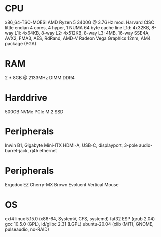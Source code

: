 # CPU
x86_64-TSO-MOESI AMD Ryzen 5 3400G @ 3.7GHz
mod. Harvard CISC little endian
4 cores, 4 hyper, 1 NUMA
64 byte cache line
L1d: 4x32KB, 8-way
L1i: 4x64KB, 8-way
L2: 4x512KB, 8-way
L3: 4MB, 16-way
SSE4A, AVX2, FMA3, AES, RdRand, AMD-V
Radeon Vega Graphics
12nm, AM4 package (PGA)
# RAM
2 * 8GB @ 2133MHz DIMM DDR4
# Harddrive
500GB NVMe PCIe M.2 SSD
# Peripherals
Inwin B1, Gigabyte Mini-ITX
HDMI-A, USB-C, displayport, 3-pole audio-barrel-jack, rj45 ethernet
# Peripherals
Ergodox EZ Cherry-MX Brown
Evoluent Vertical Mouse
# OS
ext4 linux 5.15.0 (x86-64, SystemV, CFS, systemd)
fat32 ESP (grub 2.04)
gcc 10.5.0 (GPL), ld/glibc 2.31 (LGPL)
ubuntu-20.04 (xlib (MIT), GNOME, pulseaudio, no-RAID)
